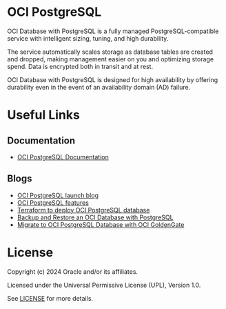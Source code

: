 # OCI PostgreSQL 

OCI Database with PostgreSQL is a fully managed PostgreSQL-compatible service with intelligent sizing, tuning, and high durability.

The service automatically scales storage as database tables are created and dropped, making management easier on you and optimizing storage spend. 
Data is encrypted both in transit and at rest. 

OCI Database with PostgreSQL is designed for high availability by offering durability even in the event of an availability domain (AD) failure.


# Useful Links

## Documentation
- [OCI PostgreSQL Documentation](https://docs.oracle.com/en-us/iaas/Content/postgresql/home.htm)

## Blogs
- [OCI PostgreSQL launch blog](https://blogs.oracle.com/cloud-infrastructure/post/oci-database-postgres)
- [OCI PostgreSQL features](https://blogs.oracle.com/cloud-infrastructure/post/first-principles-optimizing-postgresql-for-the-cloud)
- [Terraform to deploy OCI PostgreSQL database](https://blogs.oracle.com/cloud-infrastructure/post/deploy-managed-oci-database-with-postgresql-service-with-terraform)
- [Backup and Restore an OCI Database with PostgreSQL](https://docs.oracle.com/en/learn/backup-and-restore-db-with-postgresql/index.html#introduction)
- [Migrate to OCI PostgreSQL Database with OCI GoldenGate](https://blogs.oracle.com/dataintegration/post/seamlessly-migrate-an-onpremise-postgresql-database-to-oci-database-with-postgresql-online-with-oci-goldengate)

# License

Copyright (c) 2024 Oracle and/or its affiliates.

Licensed under the Universal Permissive License (UPL), Version 1.0.

See [LICENSE](https://github.com/oracle-devrel/technology-engineering/blob/main/LICENSE) for more details.
